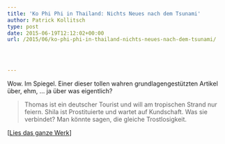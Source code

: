 ```yaml
---
title: 'Ko Phi Phi in Thailand: Nichts Neues nach dem Tsunami'
author: Patrick Kollitsch
type: post
date: 2015-06-19T12:12:02+00:00
url: /2015/06/ko-phi-phi-in-thailand-nichts-neues-nach-dem-tsunami/




---
```

Wow. Im Spiegel. Einer dieser tollen wahren grundlagengestützten Artikel über, ehm, &#8230; ja über was eigentlich?

> Thomas ist ein deutscher Tourist und will am tropischen Strand nur feiern. Shila ist Prostituierte und wartet auf Kundschaft. Was sie verbindet? Man könnte sagen, die gleiche Trostlosigkeit.

[<a href="http://www.spiegel.de/reise/fernweh/ko-phi-phi-in-thailand-tourist-und-prostituierte-a-1039473.html" target="_blank">Lies das ganze Werk</a>]